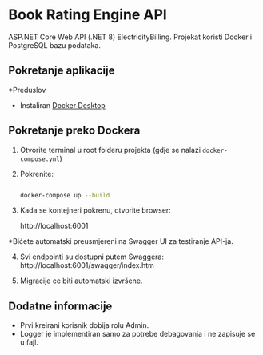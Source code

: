 # Book Rating Engine API

ASP.NET Core Web API (.NET 8) ElectricityBilling. Projekat koristi Docker i PostgreSQL bazu podataka.

##  Pokretanje aplikacije

*Preduslov

 - Instaliran [Docker Desktop](https://www.docker.com/products/docker-desktop)

## Pokretanje preko Dockera

1. Otvorite terminal u root folderu projekta (gdje se nalazi `docker-compose.yml`)
2. Pokrenite:

   ```bash
   
   docker-compose up --build
   
   ```
3. Kada se kontejneri pokrenu, otvorite browser:

      http://localhost:6001

  *Bićete automatski preusmjereni na Swagger UI za testiranje API-ja.


4. Svi endpointi su dostupni putem Swaggera:
     http://localhost:6001/swagger/index.htm
	 
5. Migracije ce biti automatski izvršene.


## Dodatne informacije

* Prvi kreirani korisnik dobija rolu Admin.
* Logger je implementiran samo za potrebe debagovanja i ne zapisuje se u fajl.